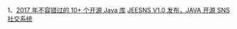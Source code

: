 1、[2017 年不容错过的 10+ 个开源 Java 库](https://www.oschina.net/translate/java-libraries-you-cannot-miss-in-2017)
[JEESNS V1.0 发布，JAVA 开源 SNS 社交系统](https://www.oschina.net/news/82865/jeesns-1-0)
